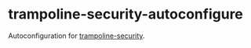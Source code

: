 # trampoline-security-autoconfigure

Autoconfiguration for [trampoline-security](../trampoline-security).